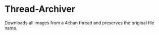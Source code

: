 Thread-Archiver
===============

Downloads all images from a 4chan thread and preserves the original file name.
